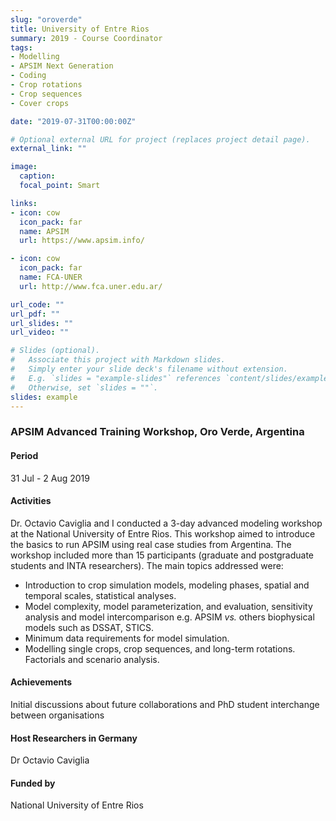 ```yaml
---
slug: "oroverde"
title: University of Entre Rios
summary: 2019 - Course Coordinator
tags:
- Modelling
- APSIM Next Generation
- Coding
- Crop rotations
- Crop sequences
- Cover crops

date: "2019-07-31T00:00:00Z"

# Optional external URL for project (replaces project detail page).
external_link: ""

image:
  caption: 
  focal_point: Smart

links:
- icon: cow
  icon_pack: far
  name: APSIM
  url: https://www.apsim.info/

- icon: cow
  icon_pack: far
  name: FCA-UNER
  url: http://www.fca.uner.edu.ar/

url_code: ""
url_pdf: ""
url_slides: ""
url_video: ""

# Slides (optional).
#   Associate this project with Markdown slides.
#   Simply enter your slide deck's filename without extension.
#   E.g. `slides = "example-slides"` references `content/slides/example-slides.md`.
#   Otherwise, set `slides = ""`.
slides: example
---
```


### APSIM Advanced Training Workshop, Oro Verde, Argentina

#### Period
31 Jul - 2 Aug 2019

#### Activities

Dr. Octavio Caviglia and I conducted a 3-day advanced modeling workshop at the National University of Entre Rios. This workshop aimed to introduce the basics to run APSIM using real case studies from Argentina. The workshop included more than 15 participants (graduate and postgraduate students and INTA researchers). The main topics addressed were:

* Introduction to crop simulation models, modeling phases, spatial and temporal scales, statistical analyses.
* Model complexity, model parameterization, and evaluation, sensitivity analysis and model intercomparison e.g. APSIM _vs._ others biophysical models such as DSSAT, STICS.
* Minimum data requirements for model simulation.
* Modelling single crops, crop sequences, and long-term rotations. Factorials and scenario analysis.

#### Achievements

Initial discussions about future collaborations and PhD student interchange between organisations

#### Host Researchers in Germany
Dr Octavio Caviglia

#### Funded by
National University of Entre Rios
